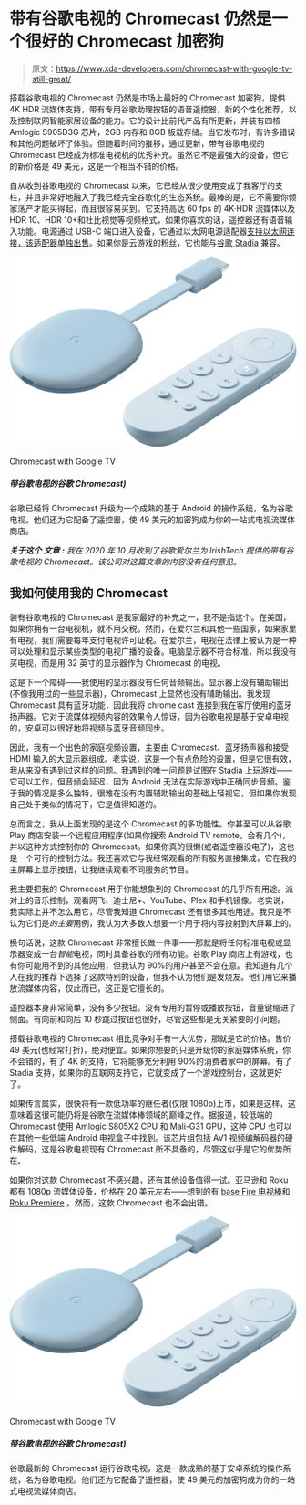 # 带有谷歌电视的 Chromecast 仍然是一个很好的 Chromecast 加密狗

> 原文：<https://www.xda-developers.com/chromecast-with-google-tv-still-great/>

搭载谷歌电视的 Chromecast 仍然是市场上最好的 Chromecast 加密狗，提供 4K HDR 流媒体支持，带有专用谷歌助理按钮的语音遥控器，新的个性化推荐，以及控制联网智能家居设备的能力。它的设计比前代产品有所更新，并装有四核 Amlogic S905D3G 芯片，2GB 内存和 8GB 板载存储。当它发布时，有许多错误和其他问题破坏了体验。但随着时间的推移，通过更新，带有谷歌电视的 Chromecast 已经成为标准电视机的优秀补充。虽然它不是最强大的设备，但它的新价格是 49 美元，这是一个相当不错的价格。

自从收到谷歌电视的 Chromecast 以来，它已经从很少使用变成了我客厅的支柱，并且非常好地融入了我已经完全谷歌化的生态系统。最棒的是，它不需要你倾家荡产才能买得起，而且很容易买到。它支持高达 60 fps 的 4K·HDR 流媒体以及 HDR 10、HDR 10+和杜比视觉等视频格式，如果你喜欢的话，遥控器还有语音输入功能。电源通过 USB-C 端口进入设备，它通过以太网电源适配器[支持以太网连接，该适配器单独出售](https://redirect.viglink.com?u=https%3A%2F%2Fstore.google.com%2Fus%2Fproduct%2Fchromecast_ethernet_adapter_gen_2&key=c253a561fbe84b0cd1cd9012f5136c6e&opt=false&cuid=4273ef9c-7075-4480-837b-76653ace60f2)。如果你是云游戏的粉丝，它也能与[谷歌 Stadia](https://www.xda-developers.com/google-stadia-biggest-problems/) 兼容。

 <picture>![Google has upgraded the Chromecast with a full-fledged, Android-based operating system called Google TV. They also equipped it with a remote, making the $49 dongle your one-stop shop for TV streaming.](img/bd311036c2866338a613b5113c0f8789.png)</picture> 

Chromecast with Google TV

##### 带谷歌电视的谷歌 Chromecast)

谷歌已经将 Chromecast 升级为一个成熟的基于 Android 的操作系统，名为谷歌电视。他们还为它配备了遥控器，使 49 美元的加密狗成为你的一站式电视流媒体商店。

***关于这个** **文章** **:** 我在 2020 年 10 月收到了谷歌爱尔兰为 IrishTech 提供的带有谷歌电视的 Chromecast。该公司对这篇文章的内容没有任何意见。*

## 我如何使用我的 Chromecast

装有谷歌电视的 Chromecast 是我家最好的补充之一，我不是指这个。在美国，如果你拥有一台电视机，就不用交税。然而，在爱尔兰和其他一些国家，如果家里有电视，我们需要每年支付电视许可证税。在爱尔兰，电视在法律上被认为是一种可以处理和显示某些类型的电视广播的设备。电脑显示器不符合标准，所以我没有买电视，而是用 32 英寸的显示器作为 Chromecast 的电视。

这是下一个障碍——我使用的显示器没有任何音频输出。显示器上没有辅助输出(不像我用过的一些显示器)，Chromecast 上显然也没有辅助输出。我发现 Chromecast 具有蓝牙功能，因此我将 chrome cast 连接到我在客厅使用的蓝牙扬声器。它对于流媒体视频内容的效果令人惊讶，因为谷歌电视是基于安卓电视的，安卓可以很好地将视频与蓝牙音频同步。

因此，我有一个出色的家庭视频设置，主要由 Chromecast、蓝牙扬声器和接受 HDMI 输入的大显示器组成。老实说，这是一个有点危险的设置，但是它很有效，我从来没有遇到过这样的问题。我遇到的唯一问题是试图在 Stadia 上玩游戏——它可以工作，但音频会延迟，因为 Android 无法在实际游戏中正确同步音频。鉴于我的情况是多么独特，很难在没有内置辅助输出的基础上轻视它，但如果你发现自己处于类似的情况下，它是值得知道的。

总而言之，我从上面发现的是这个 Chromecast 的多功能性。你甚至可以从谷歌 Play 商店安装一个远程应用程序(如果你搜索 Android TV remote，会有几个)，并以这种方式控制你的 Chromecast。如果你真的很懒(或者遥控器没电了)，这也是一个可行的控制方法。我还喜欢它与我经常观看的所有服务直接集成，它在我的主屏幕上显示按钮，让我继续观看不同服务的节目。

我主要把我的 Chromecast 用于你能想象到的 Chromecast 的几乎所有用途。派对上的音乐控制，观看网飞、迪士尼+、YouTube、Plex 和手机镜像。老实说，我实际上并不怎么用它，尽管我知道 Chromecast 还有很多其他用途。我只是不认为它们是*的主要*用例，我认为大多数人想要一个用于将内容投射到大屏幕上的。

换句话说，这款 Chromecast 非常擅长做一件事——那就是将任何标准电视或显示器变成一台*智能*电视，同时具备谷歌的所有功能。谷歌 Play 商店上有游戏，也有你可能用不到的其他应用，但我认为 90%的用户甚至不会在意。我知道有几个人在我的推荐下选择了这款特别的设备，但我不认为他们是发烧友。他们用它来播放流媒体内容，仅此而已，这正是它擅长的。

遥控器本身非常简单，没有多少按钮。没有专用的暂停或播放按钮，音量键缩进了侧面。有向前和向后 10 秒跳过按钮也很好，尽管这些都是无关紧要的小问题。

搭载谷歌电视的 Chromecast 相比竞争对手有一大优势，那就是它的价格。售价 49 美元(也经常打折)，绝对便宜。如果你想要的只是升级你的家庭媒体系统，你不会错的，有了 4K 的支持，它将能够充分利用 90%的消费者家中的屏幕。有了 Stadia 支持，如果你的互联网支持它，它就变成了一个游戏控制台，这就更好了。

如果传言属实，很快将有一款低功率的继任者(仅限 1080p)上市，如果是这样，这意味着这很可能仍将是谷歌在流媒体棒领域的巅峰之作。据报道，较低端的 Chromecast 使用 Amlogic S805X2 CPU 和 Mali-G31 GPU，这种 CPU 也可以在其他一些低端 Android 电视盒子中找到。该芯片组包括 AV1 视频编解码器的硬件解码，这是谷歌电视现有 Chromecast 所不具备的，尽管这似乎是它的优势所在。

如果你对这款 Chromecast 不感兴趣，还有其他设备值得一试。亚马逊和 Roku 都有 1080p 流媒体设备，价格在 20 美元左右——想到的有 [base Fire 电视棒](https://www.amazon.com/fire-tv-stick-with-3rd-gen-alexa-voice-remote/dp/B08C1W5N87?tag=xda-7u5m1ut-20&ascsubtag=UUxdaUeUpU40992&asc_refurl=https%3A%2F%2Fwww.xda-developers.com%2Fchromecast-with-google-tv-still-great%2F&asc_campaign=Short-Term)和 [Roku Premiere](https://shop-links.co/1774205791671296471?u1=8693de73-4ca0-4808-be9c-d4e9f3137789) 。然而，这款 Chromecast 也不会出错。

 <picture>![Google has upgraded the Chromecast with a full-fledged, Android-based operating system called Google TV. They also equipped it with a remote, making the $49 dongle your one-stop shop for TV streaming.](img/bd311036c2866338a613b5113c0f8789.png)</picture> 

Chromecast with Google TV

##### 带谷歌电视的谷歌 Chromecast)

谷歌最新的 Chromecast 运行谷歌电视，这是一款成熟的基于安卓系统的操作系统，名为谷歌电视。他们还为它配备了遥控器，使 49 美元的加密狗成为你的一站式电视流媒体商店。